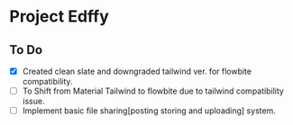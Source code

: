 # Project Edffy


## To Do

- [x] Created clean slate and downgraded tailwind ver. for flowbite compatibility.
- [ ] To Shift from Material Tailwind to flowbite due to tailwind compatibility issue.
- [ ] Implement basic file sharing[posting storing and uploading] system.